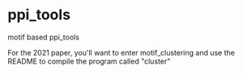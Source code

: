 # ppi_tools
motif based ppi_tools

For the 2021 paper, you'll want to enter motif_clustering and use the README to compile the program called "cluster"
